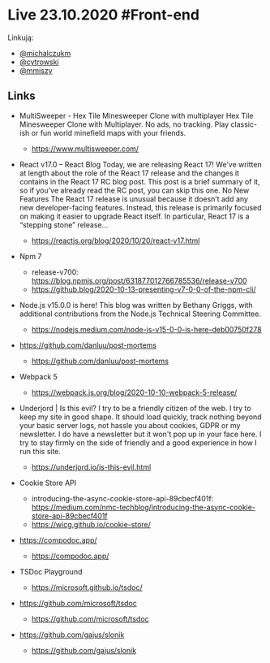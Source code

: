 # Live 23.10.2020 #Front-end

Linkują:
* [@michalczukm](https://twitter.com/michalczukm)
* [@cytrowski](https://twitter.com/cytrowski)
* [@mmiszy](https://twitter.com/mmiszy)

## Links

* MultiSweeper - Hex Tile Minesweeper Clone with multiplayer
  Hex Tile Minesweeper Clone with Multiplayer. No ads, no tracking. Play classic-ish or fun world minefield maps with your friends.

  * https://www.multisweeper.com/
* React v17.0 – React Blog
  Today, we are releasing React 17! We’ve written at length about the role of the React 17 release and the changes it contains in the React 17 RC blog post. This post is a brief summary of it, so if you’ve already read the RC post, you can skip this one. No New Features The React 17 release is unusual because it doesn’t add any new developer-facing features. Instead, this release is primarily focused on making it easier to upgrade React itself. In particular, React 17 is a “stepping stone” release…

  * https://reactjs.org/blog/2020/10/20/react-v17.html
* Npm 7
  * release-v700: https://blog.npmjs.org/post/631877012766785536/release-v700
  * https://github.blog/2020-10-13-presenting-v7-0-0-of-the-npm-cli/
* Node.js v15.0.0 is here!
  This blog was written by Bethany Griggs, with additional contributions from the Node.js Technical Steering Committee.

  * https://nodejs.medium.com/node-js-v15-0-0-is-here-deb00750f278
* https://github.com/danluu/post-mortems
  * https://github.com/danluu/post-mortems
* Webpack 5
  * https://webpack.js.org/blog/2020-10-10-webpack-5-release/
* Underjord | Is this evil?
  I try to be a friendly citizen of the web. I try to keep my site in good   shape. It should load quickly, track nothing beyond your basic server logs,   not hassle you about cookies, GDPR or my newsletter. I do have a newsletter   but it won't pop up in your face here. I try to stay firmly on the side of   friendly and a good experience in how I run this site.

  * https://underjord.io/is-this-evil.html
* Cookie Store API
  * introducing-the-async-cookie-store-api-89cbecf401f: https://medium.com/nmc-techblog/introducing-the-async-cookie-store-api-89cbecf401f
  * https://wicg.github.io/cookie-store/
* https://compodoc.app/
  * https://compodoc.app/
* TSDoc Playground
  * https://microsoft.github.io/tsdoc/
* https://github.com/microsoft/tsdoc
  * https://github.com/microsoft/tsdoc
* https://github.com/gajus/slonik
  * https://github.com/gajus/slonik